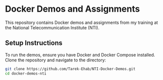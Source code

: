 # Docker Demos and Assignments

This repository contains Docker demos and assignments from my training at the National Telecommunication Institute (NTI). 

## Setup Instructions

To run the demos, ensure you have Docker and Docker Compose installed. Clone the repository and navigate to the directory:

```bash
git clone https://github.com/Tarek-Ehab/NTI-Docker-Demos.git
cd docker-demos-nti
